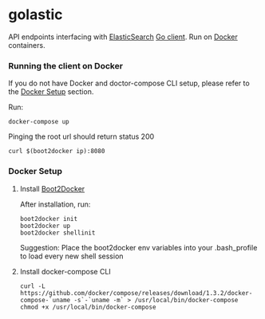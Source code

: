 # golastic

API endpoints interfacing with [ElasticSearch](https://www.elastic.co/products/elasticsearch) [Go client](https://github.com/belogik/goes). Run on [Docker](https://www.docker.com/) containers.

### Running the client on Docker

If you do not have Docker and doctor-compose CLI setup, please refer to the [Docker Setup](#docker-setup) section.

Run:

```
docker-compose up
```

Pinging the root url should return status 200
```
curl $(boot2docker ip):8080
```

### Docker Setup

1) Install [Boot2Docker](https://github.com/boot2docker/osx-installer/releases/download/v1.7.1/Boot2Docker-1.7.1.pkg)
  
    After installation, run:
    
    ```
    boot2docker init
    boot2docker up
    boot2docker shellinit
    ```

    Suggestion: Place the boot2docker env variables into your .bash_profile to load every new shell session
    
2) Install docker-compose CLI
 
    ```
    curl -L https://github.com/docker/compose/releases/download/1.3.2/docker-compose-`uname -s`-`uname -m` > /usr/local/bin/docker-compose
    chmod +x /usr/local/bin/docker-compose
    ```
 
